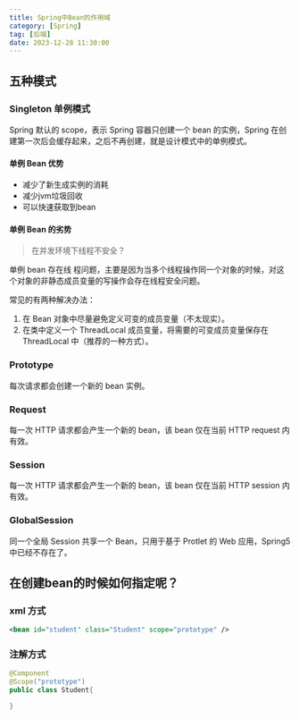 ```yaml
---
title: Spring中Bean的作用域
category: [Spring]
tag: [后端]
date: 2023-12-28 11:30:00
---
```


## 五种模式

### Singleton 单例模式

Spring 默认的 scope，表示 Spring 容器只创建一个 bean 的实例，Spring 在创建第一次后会缓存起来，之后不再创建，就是设计模式中的单例模式。

#### 单例 Bean 优势

- 减少了新生成实例的消耗
- 减少jvm垃圾回收
- 可以快速获取到bean

#### 单例 Bean 的劣势

> 在并发环境下线程不安全？

单例 bean 存在线 程问题，主要是因为当多个线程操作同⼀个对象的时候，对这个对象的⾮静态成员变量的写操作会存在线程安全问题。

常⻅的有两种解决办法：

1. 在 Bean 对象中尽量避免定义可变的成员变量（不太现实）。
2. 在类中定义⼀个 ThreadLocal 成员变量，将需要的可变成员变量保存在 ThreadLocal 中（推荐的⼀种⽅式）。

### Prototype

每次请求都会创建⼀个新的 bean 实例。

### Request

每⼀次 HTTP 请求都会产⽣⼀个新的 bean，该 bean 仅在当前 HTTP request 内有效。

### Session

每⼀次 HTTP 请求都会产⽣⼀个新的 bean，该 bean 仅在当前 HTTP session 内有效。

### GlobalSession

同一个全局 Session 共享一个 Bean，只用于基于 Protlet 的 Web 应用，Spring5 中已经不存在了。

## 在创建bean的时候如何指定呢？

### xml 方式

```xml
<bean id="student" class="Student" scope="prototype" />
```

### 注解方式

```java
@Component
@Scope("prototype")
public class Student{

}
```

